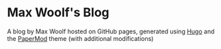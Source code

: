 # Max Woolf's Blog

A blog by Max Woolf hosted on GitHub pages, generated using [Hugo](https://gohugo.io) and the [PaperMod](https://github.com/adityatelange/hugo-PaperMod) theme (with additional modifications)

